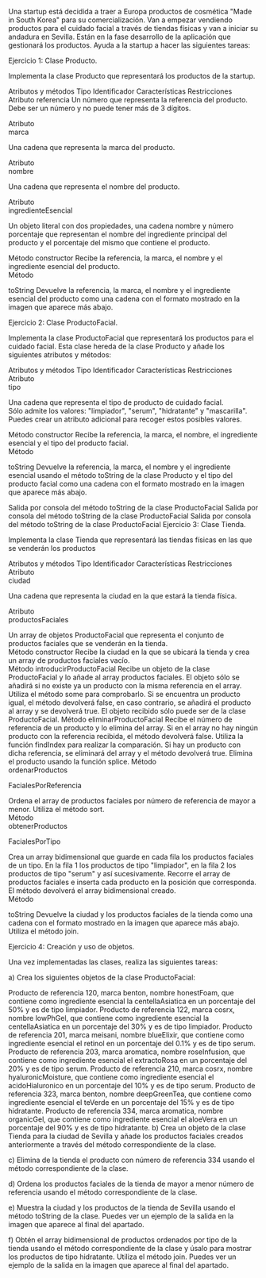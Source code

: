 Una startup está decidida a traer a Europa productos de cosmética "Made in South Korea" para su comercialización. Van a empezar vendiendo productos para el cuidado facial a través de tiendas físicas y van a iniciar su andadura en Sevilla. Están en la fase desarrollo de la aplicación que gestionará los productos. Ayuda a la startup a hacer las siguientes tareas:

Ejercicio 1: Clase Producto.

Implementa la clase Producto que representará los productos de la startup.

Atributos y métodos
Tipo	Identificador	Características	Restricciones
Atributo	referencia	Un número que representa la referencia del producto.	
Debe ser un número y no puede tener más de 3 dígitos.

Atributo	
 marca

Una cadena que representa la marca del producto.	
 

Atributo	
nombre

Una cadena que representa el nombre del producto.	
 

Atributo	
ingredienteEsencial

Un objeto literal con dos propiedades, una cadena nombre y número porcentaje que representan el nombre del ingrediente principal del producto y el porcentaje del mismo que contiene el producto.	
 

Método	constructor	Recibe la referencia, la marca, el nombre y el ingrediente esencial del producto.	
Método

toString	Devuelve la referencia, la marca, el nombre y el ingrediente esencial del producto como una cadena con el formato mostrado en la imagen que aparece más abajo.
 


Ejercicio 2: Clase ProductoFacial.

Implementa la clase ProductoFacial que representará los productos para el cuidado facial. Esta clase hereda de la clase Producto y añade los siguientes atributos y métodos:

Atributos y métodos
Tipo	Identificador	Características	Restricciones
Atributo	
tipo

Una cadena que representa el tipo de producto de cuidado facial.	
Sólo admite los valores: "limpiador", "serum", "hidratante" y "mascarilla". Puedes crear un atributo adicional para recoger estos posibles valores.

Método	constructor	Recibe la referencia, la marca, el nombre, el ingrediente esencial y el tipo del producto facial.	
Método

toString	Devuelve la referencia, la marca, el nombre y el ingrediente esencial usando el método toString de la clase Producto y el tipo del producto facial como una cadena con el formato mostrado en la imagen que aparece más abajo.	

Salida por consola del método toString de la clase ProductoFacial
Salida por consola del método toString de la clase ProductoFacial
Salida por consola del método toString de la clase ProductoFacial
Ejercicio 3: Clase Tienda.

Implementa la clase Tienda que representará las tiendas físicas en las que se venderán los productos

Atributos y métodos
Tipo	Identificador	Características	Restricciones
Atributo	
ciudad

Una cadena que representa la ciudad en la que estará la tienda física.	
 

Atributo	
productosFaciales

Un array de objetos ProductoFacial que representa el conjunto de productos faciales que se venderán en la tienda.	
Método	constructor	Recibe la ciudad en la que se ubicará la tienda y crea un array de productos faciales vacío.	
Método	introducirProductoFacial	Recibe un objeto de la clase ProductoFacial y lo añade al array productos faciales. El objeto sólo se añadirá si no existe ya un producto con la misma referencia en el array. Utiliza el método some para comprobarlo. Si se encuentra un producto igual, el método devolverá false, en caso contrario, se añadirá el producto al array y se devolverá true.	El objeto recibido sólo puede ser de la clase ProductoFacial.
Método	eliminarProductoFacial	Recibe el número de referencia de un producto y lo elimina del array. Si en el array no hay ningún producto con la referencia recibida, el método devolverá false. Utiliza la función findIndex para realizar la comparación. Si hay un producto con dicha referencia, se eliminará del array y el método devolverá true. Elimina el producto usando la función splice.	
Método	
ordenarProductos

FacialesPorReferencia

Ordena el array de productos faciales por número de referencia de mayor a menor. Utiliza el método sort.	
Método	
obtenerProductos

FacialesPorTipo

Crea un array bidimensional que guarde en cada fila los productos faciales de un tipo. En la fila 1 los productos de tipo "limpiador", en la fila 2 los productos de tipo "serum" y así sucesivamente. Recorre el array de productos faciales e inserta cada producto en la posición que corresponda. El método devolverá el array bidimensional creado.	
Método

toString	Devuelve la ciudad y los productos faciales de la tienda como una cadena con el formato mostrado en la imagen que aparece más abajo. Utiliza el método join.	


Ejercicio 4: Creación y uso de objetos.

Una vez implementadas las clases, realiza las siguientes tareas:

a) Crea los siguientes objetos de la clase ProductoFacial:

Producto de referencia 120, marca benton, nombre honestFoam, que contiene como ingrediente esencial la centellaAsiatica en un porcentaje del 50% y es de tipo limpiador.
Producto de referencia 122, marca cosrx, nombre lowPhGel, que contiene como ingrediente esencial la centellaAsiatica en un porcentaje del 30% y es de tipo limpiador.
Producto de referencia 201, marca meisani, nombre blueElixir, que contiene como ingrediente esencial el retinol en un porcentaje del 0.1% y es de tipo serum.
Producto de referencia 203, marca aromatica, nombre roseInfusion, que contiene como ingrediente esencial el extractoRosa en un porcentaje del 20% y es de tipo serum.
Producto de referencia 210, marca cosrx, nombre hyaluronicMoisture, que contiene como ingrediente esencial el acidoHialuronico en un porcentaje del 10% y es de tipo serum.
Producto de referencia 323, marca benton, nombre deepGreenTea, que contiene como ingrediente esencial el teVerde en un porcentaje del 15% y es de tipo hidratante.
Producto de referencia 334, marca aromatica, nombre organicGel, que contiene como ingrediente esencial el aloeVera en un porcentaje del 90% y es de tipo hidratante.
b) Crea un objeto de la clase Tienda para la ciudad de Sevilla y añade los productos faciales creados anteriormente a través del método correspondiente de la clase.

c) Elimina de la tienda el producto con número de referencia 334 usando el método correspondiente de la clase.

d) Ordena los productos faciales de la tienda de mayor a menor número de referencia usando el método correspondiente de la clase.

e) Muestra la ciudad y los productos de la tienda de Sevilla usando el método toString de la clase. Puedes ver un ejemplo de la salida en la imagen que aparece al final del apartado.

f) Obtén el array bidimensional de productos ordenados por tipo de la tienda usando el método correspondiente de la clase y úsalo para mostrar los productos de tipo hidratante. Utiliza el método join. Puedes ver un ejemplo de la salida en la imagen que aparece al final del apartado.

